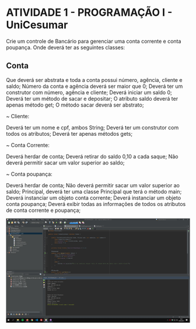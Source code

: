 # ATIVIDADE 1 - PROGRAMAÇÃO I - UniCesumar

Crie um controle de Bancário para gerenciar uma conta corrente e conta poupança. Onde deverá ter as seguintes classes:

<h2> Conta </h2>

Que deverá ser abstrata e toda a conta possui número, agência, cliente e saldo;
Número da conta e agência deverá ser maior que 0;
Deverá ter um construtor com número, agência e cliente;
Deverá iniciar um saldo 0;
Deverá ter um método de sacar e depositar;
O atributo saldo deverá ter apenas método get;
O método sacar deverá ser abstrato;

~ Cliente:

Deverá ter um nome e cpf, ambos String;
Deverá ter um construtor com todos os atributos;
Deverá ter apenas métodos gets;

~ Conta Corrente:

Deverá herdar de conta;
Deverá retirar do saldo 0,10 a cada saque;
Não deverá permitir sacar um valor superior ao saldo;

~ Conta poupança:

Deverá herdar de conta;
Não deverá permitir sacar um valor superior ao saldo;
Principal, deverá ter uma classe Principal que terá o método main;
Deverá instanciar um objeto conta corrente;
Deverá instanciar um objeto conta poupança;
Deverá exibir todas as informações de todos os atributos de conta corrente e poupança;


![alt text](https://github.com/andreyquerino/UniCesumar/blob/main/PROGRAMA%C3%87%C3%83O%201%20-%202021/img/Atividade01.jpg)
